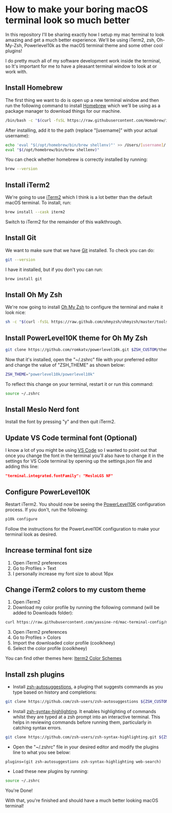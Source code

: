 # How to make your boring macOS terminal look so much better

In this repository I'll be sharing exactly how I setup my mac terminal to look amazing and get a much better experience. We'll be using iTerm2, zsh, Oh-My-Zsh, Powerlevel10k as the macOS terminal theme and some other cool plugins!

I do pretty much all of my software development work inside the terminal, so It's important for me to have a pleasant terminal window to look at or work with.

## Install Homebrew

The first thing we want to do is open up a new terminal window and then run the following command to install [Homebrew](https://brew.sh/) which we'll be using as a package manager to download things for our machine.

```bash
/bin/bash -c "$(curl -fsSL https://raw.githubusercontent.com/Homebrew/install/HEAD/install.sh)"
```

After installing, add it to the path (replace "[username]" with your actual username):

```bash
echo 'eval "$(/opt/homebrew/bin/brew shellenv)"' >> /Users/[username]/.zprofile
eval "$(/opt/homebrew/bin/brew shellenv)"
```

You can check whether homebrew is correctly installed by running:

```bash
brew --version
```

## Install iTerm2

We're going to use [iTerm2](https://iterm2.com/) which I think is a lot better than the default macOS terminal. To install, run:

```bash
brew install --cask iterm2
```

Switch to iTerm2 for the remainder of this walkthrough.

## Install Git

We want to make sure that we have [Git](https://git-scm.com/) installed. To check you can do:

```bash
git --version
```

I have it installed, but if you don't you can run:

```bash
brew install git
```

## Install Oh My Zsh

We're now going to install [Oh My Zsh](https://ohmyz.sh/) to configure the terminal and make it look nice:

```bash
sh -c "$(curl -fsSL https://raw.github.com/ohmyzsh/ohmyzsh/master/tools/install.sh)"
```

## Install PowerLevel10K theme for Oh My Zsh

```bash
git clone https://github.com/romkatv/powerlevel10k.git $ZSH_CUSTOM/themes/powerlevel10k
```

Now that it's installed, open the "~/.zshrc" file with your preferred editor and change the value of "ZSH_THEME" as shown below:

```bash
ZSH_THEME="powerlevel10k/powerlevel10k"
```

To reflect this change on your terminal, restart it or run this command:

```bash
source ~/.zshrc
```

## Install Meslo Nerd font

Install the font by pressing "y" and then quit iTerm2.

## Update VS Code terminal font (Optional)

I know a lot of you might be using [VS Code](https://code.visualstudio.com/) so I wanted to point out that once you change the font in the terminal you'll also have to change it in the settings for VS Code terminal by opening up the settings.json file and adding this line:

```json
"terminal.integrated.fontFamily": "MesloLGS NF"
```

## Configure PowerLevel10K

Restart iTerm2. You should now be seeing the [PowerLevel10K](https://github.com/romkatv/powerlevel10k) configuration process. If you don't, run the following:

```bash
p10k configure
```

Follow the instructions for the PowerLevel10K configuration to make your terminal look as desired.

## Increase terminal font size

1. Open iTerm2 preferences
2. Go to Profiles > Text
3. I personally increase my font size to about 16px

## Change iTerm2 colors to my custom theme

1. Open iTerm2
2. Download my color profile by running the following command (will be added to Downloads folder):

```bash
curl https://raw.githubusercontent.com/yassine-rd/mac-terminal-config/main/coolkheey.itermcolors --output ~/Downloads/coolkheey.itermcolors
```

3. Open iTerm2 preferences
4. Go to Profiles > Colors
5. Import the downloaded color profile (coolkheey)
6. Select the color profile (coolkheey)

You can find other themes here: [Iterm2 Color Schemes](https://iterm2colorschemes.com/)

## Install zsh plugins

- Install [zsh-autosuggestions](https://github.com/zsh-users/zsh-autosuggestions), a pluging that suggests commands as you type based on history and completions:

```bash
git clone https://github.com/zsh-users/zsh-autosuggestions ${ZSH_CUSTOM:-~/.oh-my-zsh/custom}/plugins/zsh-autosuggestions
```

- Install [zsh-syntax-highlighting](https://github.com/zsh-users/zsh-syntax-highlighting). It enables highlighting of commands whilst they are typed at a zsh prompt into an interactive terminal. This helps in reviewing commands before running them, particularly in catching syntax errors.

```bash
git clone https://github.com/zsh-users/zsh-syntax-highlighting.git ${ZSH_CUSTOM:-~/.oh-my-zsh/custom}/plugins/zsh-syntax-highlighting
```

- Open the "~/.zshrc" file in your desired editor and modify the plugins line to what you see below:

```code
plugins=(git zsh-autosuggestions zsh-syntax-highlighting web-search)
```

- Load these new plugins by running:

```bash
source ~/.zshrc
```

You're Done!

With that, you're finished and should have a much better looking macOS terminal!
